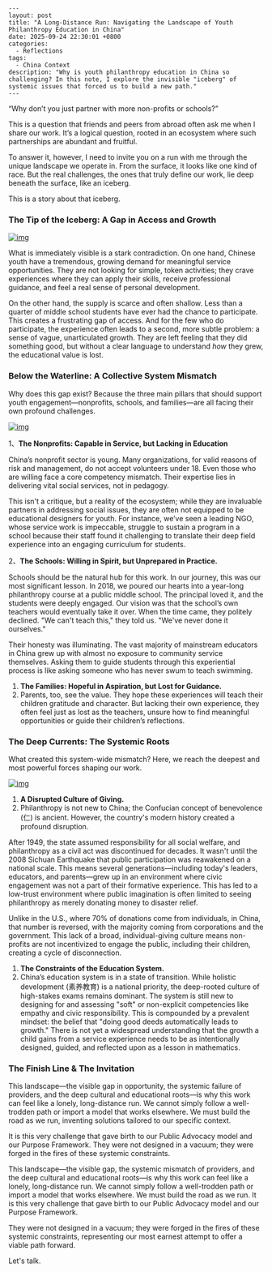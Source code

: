 ```
---
layout: post
title: "A Long-Distance Run: Navigating the Landscape of Youth Philanthropy Education in China"
date: 2025-09-24 22:30:01 +0800
categories:
  - Reflections
tags:
  - China Context
description: "Why is youth philanthropy education in China so challenging? In this note, I explore the invisible "iceberg" of systemic issues that forced us to build a new path."
---
```



“Why don’t you just partner with more non-profits or schools?”

This is a question that friends and peers from abroad often ask me when I share our work. It’s a logical question, rooted in an ecosystem where such partnerships are abundant and fruitful.

To answer it, however, I need to invite you on a run with me through the unique landscape we operate in. From the surface, it looks like one kind of race. But the real challenges, the ones that truly define our work, lie deep beneath the surface, like an iceberg.

This is a story about that iceberg.

### **The Tip of the Iceberg: A** **Gap** **in Access and Growth**



[![img](https://camo.githubusercontent.com/4244a0722c7f26d955f3e10819b17b9bd959c40158358864bf78b32652405d20/68747470733a2f2f68656c656e79736c692e6f73732d636e2d6265696a696e672e616c6979756e63732e636f6d2f7374626c6f673235303949636562657267312e6a706567)](https://camo.githubusercontent.com/4244a0722c7f26d955f3e10819b17b9bd959c40158358864bf78b32652405d20/68747470733a2f2f68656c656e79736c692e6f73732d636e2d6265696a696e672e616c6979756e63732e636f6d2f7374626c6f673235303949636562657267312e6a706567)

What is immediately visible is a stark contradiction. On one hand, Chinese youth have a tremendous, growing demand for meaningful service opportunities. They are not looking for simple, token activities; they crave experiences where they can apply their skills, receive professional guidance, and feel a real sense of personal development.

On the other hand, the supply is scarce and often shallow. Less than a quarter of middle school students have ever had the chance to participate. This creates a frustrating gap of access. And for the few who do participate, the experience often leads to a second, more subtle problem: a sense of vague, unarticulated growth. They are left feeling that they did something good, but without a clear language to understand *how* they grew, the educational value is lost.

### **Below the Waterline: A Collective System Mismatch**



Why does this gap exist? Because the three main pillars that should support youth engagement—nonprofits, schools, and families—are all facing their own profound challenges.

[![img](https://camo.githubusercontent.com/55a0b58cdd0ea144ec7c109004d94ca219475c6b18b86378c57da8a30649ae5b/68747470733a2f2f68656c656e79736c692e6f73732d636e2d6265696a696e672e616c6979756e63732e636f6d2f7374626c6f673235303949636562657267322e6a7065672e6a706567)](https://camo.githubusercontent.com/55a0b58cdd0ea144ec7c109004d94ca219475c6b18b86378c57da8a30649ae5b/68747470733a2f2f68656c656e79736c692e6f73732d636e2d6265696a696e672e616c6979756e63732e636f6d2f7374626c6f673235303949636562657267322e6a7065672e6a706567)

1、**The Nonprofits: Capable in Service, but Lacking in Education**

China’s nonprofit sector is young. Many organizations, for valid reasons of risk and management, do not accept volunteers under 18. Even those who are willing face a core competency mismatch. Their expertise lies in delivering vital social services, not in pedagogy.

This isn't a critique, but a reality of the ecosystem; while they are invaluable partners in addressing social issues, they are often not equipped to be educational designers for youth. For instance, we’ve seen a leading NGO, whose service work is impeccable, struggle to sustain a program in a school because their staff found it challenging to translate their deep field experience into an engaging curriculum for students.

2、**The Schools: Willing in Spirit, but Unprepared in Practice.**

Schools should be the natural hub for this work. In our journey, this was our most significant lesson. In 2018, we poured our hearts into a year-long philanthropy course at a public middle school. The principal loved it, and the students were deeply engaged. Our vision was that the school’s own teachers would eventually take it over. When the time came, they politely declined. "We can't teach this," they told us. "We've never done it ourselves."

Their honesty was illuminating. The vast majority of mainstream educators in China grew up with almost no exposure to community service themselves. Asking them to guide students through this experiential process is like asking someone who has never swum to teach swimming.

1. **The Families: Hopeful in Aspiration, but Lost for Guidance.**
2. Parents, too, see the value. They hope these experiences will teach their children gratitude and character. But lacking their own experience, they often feel just as lost as the teachers, unsure how to find meaningful opportunities or guide their children’s reflections.

### **The Deep Currents: The Systemic Roots**



What created this system-wide mismatch? Here, we reach the deepest and most powerful forces shaping our work.

[![img](https://camo.githubusercontent.com/265778cc8bf6b59d80f76352bfc94207f0a0fe57fe6379fe0c2ba4488ac7fdd4/68747470733a2f2f68656c656e79736c692e6f73732d636e2d6265696a696e672e616c6979756e63732e636f6d2f7374626c6f673235303949636562657267332e6a706567)](https://camo.githubusercontent.com/265778cc8bf6b59d80f76352bfc94207f0a0fe57fe6379fe0c2ba4488ac7fdd4/68747470733a2f2f68656c656e79736c692e6f73732d636e2d6265696a696e672e616c6979756e63732e636f6d2f7374626c6f673235303949636562657267332e6a706567)

1. **A Disrupted Culture of Giving.**
2. Philanthropy is not new to China; the Confucian concept of benevolence (仁) is ancient. However, the country's modern history created a profound disruption.

After 1949, the state assumed responsibility for all social welfare, and philanthropy as a civil act was discontinued for decades. It wasn't until the 2008 Sichuan Earthquake that public participation was reawakened on a national scale. This means several generations—including today's leaders, educators, and parents—grew up in an environment where civic engagement was not a part of their formative experience. This has led to a low-trust environment where public imagination is often limited to seeing philanthropy as merely donating money to disaster relief.

Unlike in the U.S., where 70% of donations come from individuals, in China, that number is reversed, with the majority coming from corporations and the government. This lack of a broad, individual-giving culture means non-profits are not incentivized to engage the public, including their children, creating a cycle of disconnection.

1. **The Constraints of the Education System.**
2. China’s education system is in a state of transition. While holistic development (素养教育) is a national priority, the deep-rooted culture of high-stakes exams remains dominant. The system is still new to designing for and assessing "soft" or non-explicit competencies like empathy and civic responsibility. This is compounded by a prevalent mindset: the belief that "doing good deeds automatically leads to growth." There is not yet a widespread understanding that the growth a child gains from a service experience needs to be as intentionally designed, guided, and reflected upon as a lesson in mathematics.

### The Finish Line & The Invitation



This landscape—the visible gap in opportunity, the systemic failure of providers, and the deep cultural and educational roots—is why this work can feel like a lonely, long-distance run. We cannot simply follow a well-trodden path or import a model that works elsewhere. We must build the road as we run, inventing solutions tailored to our specific context.

It is this very challenge that gave birth to our Public Advocacy model and our Purpose Framework. They were not designed in a vacuum; they were forged in the fires of these systemic constraints.

This landscape—the visible gap, the systemic mismatch of providers, and the deep cultural and educational roots—is why this work can feel like a lonely, long-distance run. We cannot simply follow a well-trodden path or import a model that works elsewhere. We must build the road as we run. It is this very challenge that gave birth to our Public Advocacy model and our Purpose Framework.

They were not designed in a vacuum; they were forged in the fires of these systemic constraints, representing our most earnest attempt to offer a viable path forward.

Let's talk.